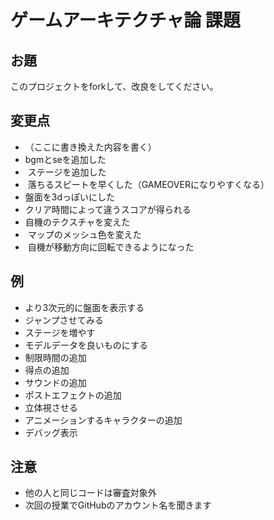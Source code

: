 # ゲームアーキテクチャ論 課題

## お題

このプロジェクトをforkして、改良をしてください。

## 変更点

- （ここに書き換えた内容を書く）
-  bgmとseを追加した
-  ステージを追加した
-  落ちるスピートを早くした（GAMEOVERになりやすくなる）
-  盤面を3dっぽいにした
-  クリア時間によって違うスコアが得られる
-  自機のテクスチャを変えた
-  マップのメッシュ色を変えた
-  自機が移動方向に回転できるようになった

## 例

- より3次元的に盤面を表示する
- ジャンプさせてみる
- ステージを増やす
- モデルデータを良いものにする
- 制限時間の追加
- 得点の追加
- サウンドの追加
- ポストエフェクトの追加
- 立体視させる
- アニメーションするキャラクターの追加
- デバッグ表示

## 注意

- 他の人と同じコードは審査対象外
- 次回の授業でGitHubのアカウント名を聞きます
